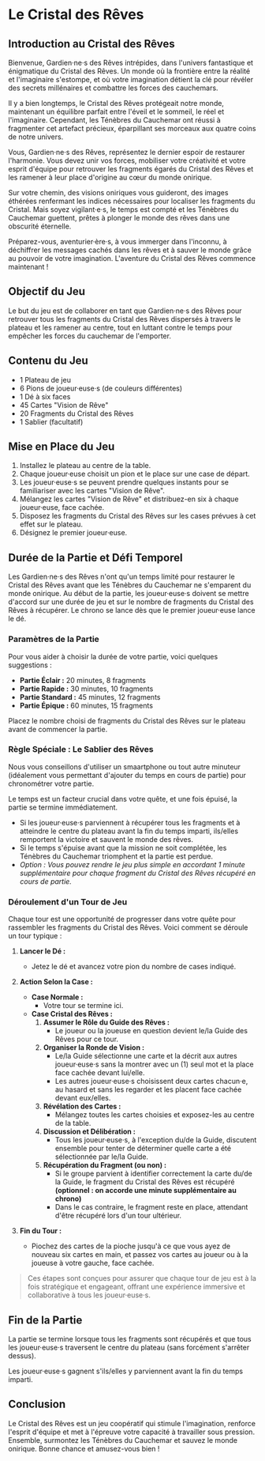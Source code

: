 # Le Cristal des Rêves

## Introduction au Cristal des Rêves

Bienvenue, Gardien·ne·s des Rêves intrépides, dans l'univers fantastique et énigmatique du Cristal des Rêves. Un monde où la frontière entre la réalité et l'imaginaire s'estompe, et où votre imagination détient la clé pour révéler des secrets millénaires et combattre les forces des cauchemars.

Il y a bien longtemps, le Cristal des Rêves protégeait notre monde, maintenant un équilibre parfait entre l'éveil et le sommeil, le réel et l'imaginaire. Cependant, les Ténèbres du Cauchemar ont réussi à fragmenter cet artefact précieux, éparpillant ses morceaux aux quatre coins de notre univers.

Vous, Gardien·ne·s des Rêves, représentez le dernier espoir de restaurer l'harmonie. Vous devez unir vos forces, mobiliser votre créativité et votre esprit d'équipe pour retrouver les fragments égarés du Cristal des Rêves et les ramener à leur place d'origine au cœur du monde onirique.

Sur votre chemin, des visions oniriques vous guideront, des images éthérées renfermant les indices nécessaires pour localiser les fragments du Cristal. Mais soyez vigilant·e·s, le temps est compté et les Ténèbres du Cauchemar guettent, prêtes à plonger le monde des rêves dans une obscurité éternelle.

Préparez-vous, aventurier·ère·s, à vous immerger dans l'inconnu, à déchiffrer les messages cachés dans les rêves et à sauver le monde grâce au pouvoir de votre imagination. L'aventure du Cristal des Rêves commence maintenant !

## Objectif du Jeu

Le but du jeu est de collaborer en tant que Gardien·ne·s des Rêves pour retrouver tous les fragments du Cristal des Rêves dispersés à travers le plateau et les ramener au centre, tout en luttant contre le temps pour empêcher les forces du cauchemar de l'emporter.

## Contenu du Jeu

- 1 Plateau de jeu
- 6 Pions de joueur·euse·s (de couleurs différentes)
- 1 Dé à six faces
- 45 Cartes "Vision de Rêve"
- 20 Fragments du Cristal des Rêves
- 1 Sablier (facultatif)

## Mise en Place du Jeu

1. Installez le plateau au centre de la table.
2. Chaque joueur·euse choisit un pion et le place sur une case de départ.
3. Les joueur·euse·s se peuvent prendre quelques instants pour se familiariser avec les cartes "Vision de Rêve".
4. Mélangez les cartes "Vision de Rêve" et distribuez-en six à chaque joueur·euse, face cachée.
5. Disposez les fragments du Cristal des Rêves sur les cases prévues à cet effet sur le plateau.
6. Désignez le premier joueur·euse.

## Durée de la Partie et Défi Temporel

Les Gardien·ne·s des Rêves n'ont qu'un temps limité pour restaurer le Cristal des Rêves avant que les Ténèbres du Cauchemar ne s'emparent du monde onirique. Au début de la partie, les joueur·euse·s doivent se mettre d'accord sur une durée de jeu et sur le nombre de fragments du Cristal des Rêves à récupérer. Le chrono se lance dès que le premier joueur·euse lance le dé.

### Paramètres de la Partie

Pour vous aider à choisir la durée de votre partie, voici quelques suggestions :

- **Partie Éclair :** 20 minutes, 8 fragments
- **Partie Rapide :** 30 minutes, 10 fragments
- **Partie Standard :** 45 minutes, 12 fragments
- **Partie Épique :** 60 minutes, 15 fragments

Placez le nombre choisi de fragments du Cristal des Rêves sur le plateau avant de commencer la partie.

### Règle Spéciale : Le Sablier des Rêves

Nous vous conseillons d'utiliser un smaartphone ou tout autre minuteur (idéalement vous permettant d'ajouter du temps en cours de partie) pour chronométrer votre partie.

Le temps est un facteur crucial dans votre quête, et une fois épuisé, la partie se termine immédiatement.

- Si les joueur·euse·s parviennent à récupérer tous les fragments et à atteindre le centre du plateau avant la fin du temps imparti, ils/elles remportent la victoire et sauvent le monde des rêves.
- Si le temps s'épuise avant que la mission ne soit complétée, les Ténèbres du Cauchemar triomphent et la partie est perdue.
- *Option : Vous pouvez rendre le jeu plus simple en accordant 1 minute supplémentaire pour chaque fragment du Cristal des Rêves récupéré en cours de partie.*

### Déroulement d'un Tour de Jeu

Chaque tour est une opportunité de progresser dans votre quête pour rassembler les fragments du Cristal des Rêves. Voici comment se déroule un tour typique :

1. **Lancer le Dé :** 
   - Jetez le dé et avancez votre pion du nombre de cases indiqué.

2. **Action Selon la Case :**
   - **Case Normale :**
     - Votre tour se termine ici.
   - **Case Cristal des Rêves :**
     1. **Assumer le Rôle du Guide des Rêves :**
        - Le joueur ou la joueuse en question devient le/la Guide des Rêves pour ce tour.
     2. **Organiser la Ronde de Vision :**
         - Le/la Guide sélectionne une carte et la décrit aux autres joueur·euse·s sans la montrer avec un (1) seul mot et la place face cachée devant lui/elle.
         - Les autres joueur·euse·s choisissent deux cartes chacun·e, au hasard et sans les regarder et les placent face cachée devant eux/elles.
     1. **Révélation des Cartes :**
        - Mélangez toutes les cartes choisies et exposez-les au centre de la table.
     2. **Discussion et Délibération :**
        - Tous les joueur·euse·s, à l'exception du/de la Guide, discutent ensemble pour tenter de déterminer quelle carte a été sélectionnée par le/la Guide.
     3. **Récupération du Fragment (ou non) :**
        - Si le groupe parvient à identifier correctement la carte du/de la Guide, le fragment du Cristal des Rêves est récupéré **(optionnel : on accorde une minute supplémentaire au chrono)**
        - Dans le cas contraire, le fragment reste en place, attendant d'être récupéré lors d'un tour ultérieur.

1. **Fin du Tour :**
   - Piochez des cartes de la pioche jusqu'à ce que vous ayez de nouveau six cartes en main, et passez vos cartes au joueur ou à la joueuse à votre gauche, face cachée.

> Ces étapes sont conçues pour assurer que chaque tour de jeu est à la fois stratégique et engageant, offrant une expérience immersive et collaborative à tous les joueur·euse·s.

## Fin de la Partie

La partie se termine lorsque tous les fragments sont récupérés et que tous les joueur·euse·s traversent le centre du plateau (sans forcément s'arrêter dessus).

Les joueur·euse·s gagnent s'ils/elles y parviennent avant la fin du temps imparti.

## Conclusion

Le Cristal des Rêves est un jeu coopératif qui stimule l'imagination, renforce l'esprit d'équipe et met à l'épreuve votre capacité à travailler sous pression. Ensemble, surmontez les Ténèbres du Cauchemar et sauvez le monde onirique. Bonne chance et amusez-vous bien !
